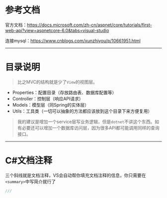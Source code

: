 # 参考文档

官方文档：https://docs.microsoft.com/zh-cn/aspnet/core/tutorials/first-web-api?view=aspnetcore-6.0&tabs=visual-studio

连接mysql：https://www.cnblogs.com/xunzhiyou/p/10661951.html



<hr/>

# 目录说明

> 比之MVC的结构就是少了`View`的视图层。

- Properties：配置目录（存放路由表、数据库配置等）
- Controller：控制层（响应API请求）
- Models：模型层（同Spring的实体层）
- Utils：工具类（一切可以抽象的方法都应该放到这个目录下来方便复用）

> 我的建议是增加一个service层写业务逻辑，但是`dotnet`不讲这个东西。如有必要还可以增加一个数据库访问层，因为很多API都可能调用同样的查询接口。



<hr/>

# C#文档注释

三个斜线就是文档注释，VS会自动帮你填充文档注释的信息，你只需要在`<summary>`中写简介就行了

```c#
///
```

